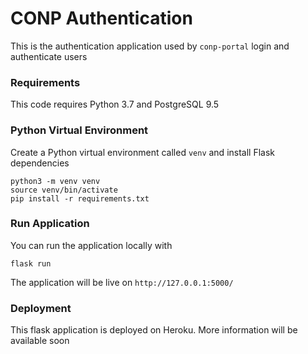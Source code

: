 # CONP Authentication 

This is the authentication application used by `conp-portal` 
login and authenticate users

### Requirements

This code requires Python 3.7 and PostgreSQL 9.5

### Python Virtual Environment

Create a Python virtual environment called `venv` and install Flask dependencies

    python3 -m venv venv
    source venv/bin/activate
    pip install -r requirements.txt

### Run Application

You can run the application locally with 

    flask run
    
The application will be live on `http://127.0.0.1:5000/`
    

### Deployment
    
This flask application is deployed on Heroku. More information will be available soon